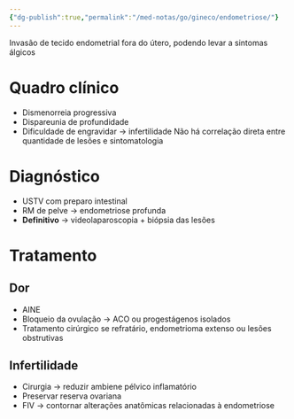 ```yaml
---
{"dg-publish":true,"permalink":"/med-notas/go/gineco/endometriose/"}
---
```


Invasão de tecido endometrial fora do útero, podendo levar a sintomas álgicos

# Quadro clínico
- Dismenorreia progressiva
- Dispareunia de profundidade
- Dificuldade de engravidar -> infertilidade
Não há correlação direta entre quantidade de lesões e sintomatologia


# Diagnóstico
- USTV com preparo intestinal
- RM de pelve -> endometriose profunda
- **Definitivo** -> videolaparoscopia + biópsia das lesões

# Tratamento
## Dor
- AINE
- Bloqueio da ovulação -> ACO ou progestágenos isolados
- Tratamento cirúrgico se refratário, endometrioma extenso ou lesões obstrutivas 

## Infertilidade
- Cirurgia -> reduzir ambiene pélvico inflamatório
- Preservar reserva ovariana
- FIV -> contornar alterações anatômicas relacionadas à endometriose